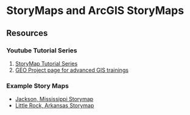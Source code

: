 # StoryMaps and ArcGIS StoryMaps
## Resources
### Youtube Tutorial Series 
1. [StoryMap Tutorial Series](https://www.youtube.com/playlist?list=PLXpHG2ApmOtZlBA6ZBdeDHeXDE5pDV3ky)
2. [GEO Project page for advanced GIS trainings](https://www.gri.msstate.edu/GEO/)

### Example Story Maps
- [Jackson, Mississippi Storymap](https://storymaps.arcgis.com/stories/f129757a6b6d427ba1472d161dcc8df4)
- [Little Rock, Arkansas Storymap](https://storymaps.arcgis.com/stories/d5fc415e48184e61858a63e1658e8f22)

